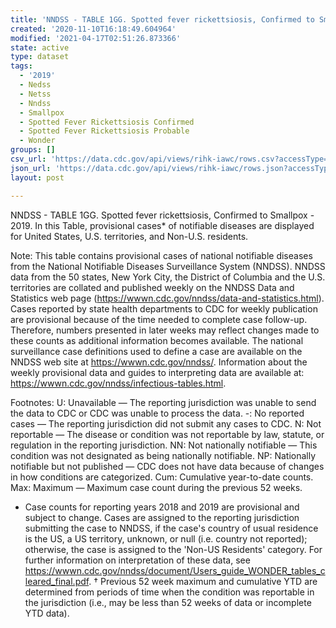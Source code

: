 ```yaml
---
title: 'NNDSS - TABLE 1GG. Spotted fever rickettsiosis, Confirmed to Smallpox'
created: '2020-11-10T16:18:49.604964'
modified: '2021-04-17T02:51:26.873366'
state: active
type: dataset
tags:
  - '2019'
  - Nedss
  - Netss
  - Nndss
  - Smallpox
  - Spotted Fever Rickettsiosis Confirmed
  - Spotted Fever Rickettsiosis Probable
  - Wonder
groups: []
csv_url: 'https://data.cdc.gov/api/views/rihk-iawc/rows.csv?accessType=DOWNLOAD'
json_url: 'https://data.cdc.gov/api/views/rihk-iawc/rows.json?accessType=DOWNLOAD'
layout: post

---
```

NNDSS - TABLE 1GG.  Spotted fever rickettsiosis, Confirmed to Smallpox - 2019. In this Table, provisional cases* of notifiable diseases are displayed for United States, U.S. territories, and Non-U.S. residents. 

Note: 
This table contains provisional cases of national notifiable diseases from the National Notifiable Diseases Surveillance System (NNDSS). NNDSS data from the 50 states, New York City, the District of Columbia and the U.S. territories are collated and published weekly on the NNDSS Data and Statistics web page (https://wwwn.cdc.gov/nndss/data-and-statistics.html). Cases reported by state health departments to CDC for weekly publication are provisional because of the time needed to complete case follow-up. Therefore, numbers presented in later weeks may reflect changes made to these counts as additional information becomes available. The national surveillance case definitions used to define a case are available on the NNDSS web site at https://wwwn.cdc.gov/nndss/. Information about the weekly provisional data and guides to interpreting data are available at: https://wwwn.cdc.gov/nndss/infectious-tables.html. 

Footnotes:
U: Unavailable — The reporting jurisdiction was unable to send the data to CDC or CDC was unable to process the data.
-: No reported cases — The reporting jurisdiction did not submit any cases to CDC.
N: Not reportable — The disease or condition was not reportable by law, statute, or regulation in the reporting jurisdiction.
NN: Not nationally notifiable — This condition was not designated as being nationally notifiable.
NP: Nationally notifiable but not published — CDC does not have data because of changes in how conditions are categorized.
Cum: Cumulative year-to-date counts.
Max: Maximum — Maximum case count during the previous 52 weeks.
* Case counts for reporting years 2018 and 2019 are provisional and subject to change. Cases are assigned to the reporting jurisdiction submitting the case to NNDSS, if the case's country of usual residence is the US, a US territory, unknown, or null (i.e. country not reported); otherwise, the case is assigned to the 'Non-US Residents' category. For further information on interpretation of these data, see https://wwwn.cdc.gov/nndss/document/Users_guide_WONDER_tables_cleared_final.pdf. 
† Previous 52 week maximum and cumulative YTD are determined from periods of time when the condition was reportable in the jurisdiction (i.e., may be less than 52 weeks of data or incomplete YTD data).
